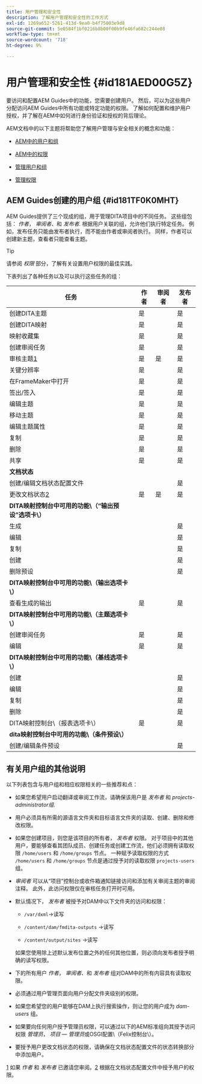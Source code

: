 ```yaml
---
title: 用户管理和安全性
description: 了解用户管理和安全性的工作方式
exl-id: 1269a652-5261-413d-9ea0-b4f75003e9d8
source-git-commit: 5e0584f1bf0216b8b00f00b9fe46fa682c244e08
workflow-type: tm+mt
source-wordcount: '718'
ht-degree: 9%

---
```


# 用户管理和安全性 {#id181AED00G5Z}

要访问和配置AEM Guides中的功能，您需要创建用户。 然后，可以为这些用户分配访问AEM Guides中所有功能或特定功能的权限。 了解如何配置和维护用户授权，并了解在AEM中如何进行身份验证和授权的背后理论。

AEM文档中的以下主题将帮助您了解用户管理与安全相关的概念和功能：

- [AEM中的用户和组](https://helpx.adobe.com/experience-manager/6-5/sites/administering/using/security.html#UsersandGroupsinAEM)

- [AEM中的权限](https://helpx.adobe.com/experience-manager/6-5/sites/administering/using/security.html#PermissionsinAEM)

- [管理用户和组](https://helpx.adobe.com/experience-manager/6-5/sites/administering/using/security.html#ManagingUsersandGroups)

- [管理权限](https://helpx.adobe.com/experience-manager/6-5/sites/administering/using/security.html#ManagingPermissions)


## AEM Guides创建的用户组 {#id181TF0K0MHT}

AEM Guides提供了三个现成的组，用于管理DITA项目中的不同任务。 这些组包括： *作者*， *审阅者*、和 *发布者*. 根据用户关联的组，允许他们执行特定任务。 例如，发布任务只能由发布者执行，而不能由作者或审阅者执行。 同样，作者可以创建新主题，查看者只能查看主题。

>[!TIP]
>
> 请参阅 *权限* 部分，了解有关设置用户权限的最佳实践。

下表列出了各种任务以及可以执行这些任务的组：

| 任务 | 作者 | 审阅者 | 发布者 |
|----|-------|---------|----------|
| 创建DITA主题 | 是 |   | 是 |
| 创建DITA映射 | 是 |   | 是 |
| 映射收藏集 | 是 |   | 是 |
| 创建审阅任务 | 是 |   | 是 |
| 审核主题[1](#fntarg_1) | 是 | 是 | 是 |
| 关键分辨率 | 是 |   | 是 |
| 在FrameMaker中打开 | 是 |   | 是 |
| 签出/签入 | 是 |   | 是 |
| 编辑主题 | 是 |   | 是 |
| 移动主题 | 是 |   | 是 |
| 编辑主题属性 | 是 |   | 是 |
| 复制 | 是 |   | 是 |
| 删除 | 是 |   | 是 |
| 共享 | 是 |   | 是 |
| **文档状态** |
| 创建/编辑文档状态配置文件 |   |   | 是 |
| 更改文档状态[2](#fntarg_2) | 是 | 是 | 是 |
| **DITA映射控制台中可用的功能\（“输出预设”选项卡\）** |
| 生成 |   |   | 是 |
| 编辑 |   |   | 是 |
| 复制 |   |   | 是 |
| 创建 |   |   | 是 |
| 删除预设 |   |   | 是 |
| **DITA映射控制台中可用的功能\（输出选项卡\）** |
| 查看生成的输出 | 是 |   | 是 |
| **DITA映射控制台中可用的功能\（主题选项卡\）** |
| 创建审阅任务 | 是 |   | 是 |
| 编辑 | 是 |   | 是 |
| **DITA映射控制台中可用的功能\（基线选项卡\）** |
| 创建 |   |   | 是 |
| 编辑 |   |   | 是 |
| 复制 |   |   | 是 |
| 删除 |   |   | 是 |
| DITA映射控制台\（报表选项卡\） | 是 |   | 是 |
| **dita映射控制台中可用的功能\（条件预设\）** |
| 创建/编辑条件预设 |   |   | 是 |

## 有关用户组的其他说明

以下列表包含与用户组和相应权限相关的一些推荐和点：

- 如果您希望用户启动翻译或审阅工作流，请确保该用户是 *发布者* 和 *projects-administrator组*.

- 用户必须具有所需的源语言文件夹和目标语言文件夹的读取、创建、删除和修改权限。

- 如果您创建项目，则您是该项目的所有者， *发布者* 权限。 对于项目中的其他用户，要能够查看其团队成员、创建任务或创建工作流，他们必须拥有读取权限 `/home/users` 和 `/home/groups` 节点。 一种赋予读取权限的方式 `/home/users` 和 `/home/groups` 节点是通过授予对的读取权限 `projects-users` 组。

- *审阅者* 可以从“项目”控制台或收件箱通知链接访问和添加有关审阅主题的审阅注释。 此外，此访问权限仅在审核任务打开时可用。

- 默认情况下， *发布者* 被授予对DAM中以下文件夹的访问和权限：

   - ``/var/dxml``-\>读写

   - `/content/dam/fmdita-outputs` -\>读写

   - `/content/output/sites` -\>读写

  如果您使用除上述默认发布位置之外的任何其他位置，则必须向发布者授予明确的读写权限。

- 下的所有用户 *作者*， *审阅者*、和 *发布者* 组对DAM中的所有内容具有读取权限。

- 必须通过用户管理页面向用户分配文件夹级别的权限。

- 如果您希望您的用户能够在DAM上执行搜索操作，则让您的用户成为 *dam-users* 组。

- 如果要向任何用户授予管理员权限，可以通过以下的AEM标准组向其授予访问权限 *管理员*， *项目 — 管理员*&#x200B;或OSGI配置\（Felix控制台\）。

- 要授予用户更改文档状态的权限，请确保在文档状态配置文件的状态转换部分中添加用户。

[1](#fnsrc_1) 如果 *作者* 和 *发布者* 已邀请您审阅。[2](#fnsrc_2) 根据在文档状态配置文件中授予用户的权限。
